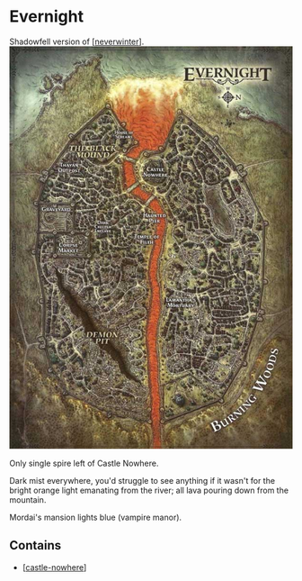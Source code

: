# Evernight
Shadowfell version of [[neverwinter]].
![](evernight-map.jpg)

Only single spire left of Castle Nowhere.

Dark mist everywhere, you'd struggle to see anything if it wasn't for the bright orange light emanating from the river; all lava pouring down from the mountain.

Mordai's mansion lights blue (vampire manor).

## Contains
- [[castle-nowhere]]

[//begin]: # "Autogenerated link references for markdown compatibility"
[neverwinter]: neverwinter "Neverwinter"
[castle-nowhere]: castle-nowhere "Castle Nowhere"
[//end]: # "Autogenerated link references"
